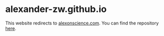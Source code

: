 # alexander-zw.github.io

This website redirects to [alexonscience.com](https://alexonscience.com).
You can find the repository [here](https://github.com/alexander-zw/alexonscience).
